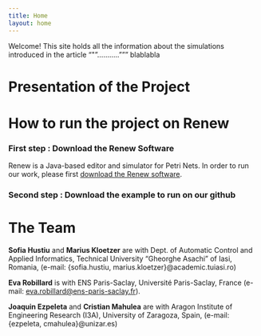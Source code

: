 ```yaml
---
title: Home
layout: home
---
```


Welcome! This site holds all the information about the simulations introduced in the article “"”………..””” blablabla

# Presentation of the Project 

# How to run the project on Renew

### First step : Download the Renew Software

Renew is a Java-based editor and simulator for Petri Nets. In order to run our work, please first [download the Renew software](hhtp://www.renew.de).

### Second step : Download the example to run on our github

# The Team 

**Sofia Hustiu** and **Marius Kloetzer** are with Dept. of Automatic Control and Applied Informatics, Technical University “Gheorghe Asachi” of Iasi, Romania, (e-mail: {sofia.hustiu, marius.kloetzer}@academic.tuiasi.ro)

**Eva Robillard** is with ENS Paris-Saclay, Université Paris-Saclay, France (e-mail: eva.robillard@ens-paris-saclay.fr).

**Joaquin Ezpeleta** and **Cristian Mahulea** are with Aragon Institute of Engineering Research (I3A), University of Zaragoza, Spain, (e-mail: {ezpeleta, cmahulea}@unizar.es)
